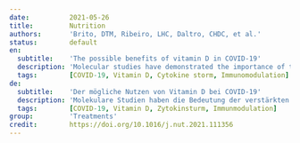 ```yaml
---
date:          2021-05-26
title:         Nutrition
authors:       'Brito, DTM, Ribeiro, LHC, Daltro, CHDC, et al.'
status:        default
en:
  subtitle:    'The possible benefits of vitamin D in COVID-19'
  description: 'Molecular studies have demonstrated the importance of the exacerbated immune response to SARS-CoV-2 infection, called the cytokine storm, in more severe COVID-19. The pathophysiology is complex and involves several homeostatic factors; among them, a deficit of vitamin D draws attention because of its high frequency in the population. Some evidence suggests that people with low serum vitamin D levels have worse outcomes, often requiring intensive care. This review analyzed the studies available in the global literature addressing the benefits of vitamin D in COVID-19, relating serum levels to the severity of the disease, and indicating vitamin D as a possible prophylactic and therapy in infection.'
  tags:        [COVID-19, Vitamin D, Cytokine storm, Immunomodulation]
de:
  subtitle:    'Der mögliche Nutzen von Vitamin D bei COVID-19'
  description: 'Molekulare Studien haben die Bedeutung der verstärkten Immunreaktion auf die SARS-CoV-2-Infektion, des so genannten Zytokinsturms, bei schwerer COVID-19-Erkrankung nachgewiesen. Die Pathophysiologie ist komplex und umfasst mehrere homöostatische Faktoren; unter ihnen fällt ein Vitamin-D-Defizit auf, da es in der Bevölkerung sehr häufig vorkommt. Einiges deutet darauf hin, dass Menschen mit niedrigem Serum-Vitamin-D-Spiegel einen schlechteren Verlauf haben und oft eine Intensivbehandlung benötigen. In dieser Übersichtsarbeit wurden die in der weltweiten Literatur verfügbaren Studien analysiert, die sich mit dem Nutzen von Vitamin D bei COVID-19 befassen, die Serumspiegel mit dem Schweregrad der Erkrankung in Beziehung setzen und Vitamin D als mögliche Prophylaxe und Therapie bei Infektionen aufzeigen.' 
  tags:        [COVID-19, Vitamin D, Zytokinsturm, Immunmodulation]
group:         'Treatments'
credit:        https://doi.org/10.1016/j.nut.2021.111356
---
```


